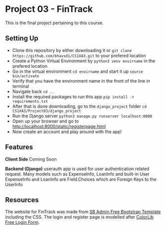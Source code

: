 # Project 03 - FinTrack
This is the final project pertaining to this course.

## Setting Up

* Clone this repository by either downloading it or `git clone https://github.com/bhavsd1/CS1XA3.git` to your prefered location
* Create a Python Virtual Environment by `python3 venv envirname` in the prefered location
* Go in the virtual environment `cd envirname` and start it up `source bin/activate`
* Verify that you have the environment name in the front of the line in terminal
* Navigate back `cd ..`
* Install the required packages to run this app `pip install -r requirements.txt`
* After that is done downloading, go to the `django_project` folder `cd CS1XA3/Project03/django_project`
* Run the Django server `python3 manage.py runserver localhost:8000`
* Open up your browser and go to [http://localhost:8000/static/registerpage.html](http://localhost:8000/static/registerpage.html)
* Now create an account and play around with the app!


## Features

**Client Side**
Coming Soon

**Backend (Django)**
userauth app is used for user authentication related request.
Many models such as ExpenseInfo, LoanInfo and built-in User
ExpenseInfo and LoanInfo are Field.Choices which are Foreign Keys to the UserInfo



## Resources
The website for FinTrack was made from [SB Admin Free Bootstrap Template](https://startbootstrap.com/templates/sb-admin/) including the CSS.
The login and register page is modelled after [ColorLib Free Login Form](https://colorlib.com/wp/template/login-form-v2/).




